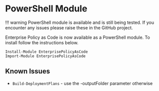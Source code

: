 # PowerShell Module

!!! warning
    PowerShell module is available and is still being tested. If you encounter any issues please raise these in the GitHub project.

Enterprise Policy as Code is now available as a PowerShell module. To install follow the instructions below.

```
Install-Module EnterprisePolicyAsCode
Import-Module EnterprisePolicyAsCode
```

## Known Issues

- ```Build-DeploymentPlans``` - use the -outputFolder parameter otherwise 
